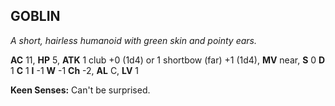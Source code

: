 ## GOBLIN

_A short, hairless humanoid with green skin and pointy ears._

**AC** 11, **HP** 5, **ATK** 1 club +0 (1d4) or 1 shortbow (far) +1 (1d4), **MV** near, **S** 0 **D** 1 **C** 1 **I** -1 **W** -1 **Ch** -2, **AL** C, **LV** 1

**Keen Senses:** Can't be surprised.

